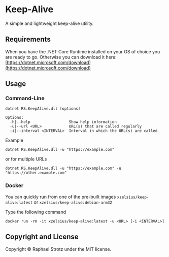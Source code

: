 # Keep-Alive
A simple and lightweight keep-alive utility.

## Requirements
When you have the .NET Core Runtime installed on your OS of choice you are ready to go.
Otherwise you can download it here: [https://dotnet.microsoft.com/download](https://dotnet.microsoft.com/download)

## Usage
### Command-Line
```
dotnet RS.KeepAlive.dll [options]

Options:
  -h|--help                 Show help information
  -u|--url <URL>            URL(s) that are called regularly
  -i|--interval <INTERVAL>  Interval in which the URL(s) are called
```

Example
```
dotnet RS.KeepAlive.dll -u "https://example.com"
```
or for multiple URLs
```
dotnet RS.KeepAlive.dll -u "https://example.com" -u "https://other.example.com"
```

### Docker
You can quickly run from one of the pre-built images `xzelsius/keep-alive:latest` or `xzelsius/keep-alive:debian-arm32`

Type the following command
```
docker run -rm -it xzelsius/keep-alive:latest -u <URL> [-i <INTERVAL>]
```

## Copyright and License

Copyright © Raphael Strotz under the MIT license.
